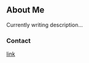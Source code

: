## About Me

Currently writing description...

### Contact
[link](linkedinProfile)

[linkedinProfile]: https://www.linkedin.com/in/caleb-rizo/
[linkedin]: https://cdn0.iconfinder.com/data/icons/social-flat-rounded-rects/512/linkedin-512.png
